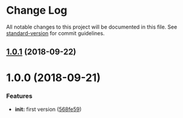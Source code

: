 # Change Log

All notable changes to this project will be documented in this file. See [standard-version](https://github.com/conventional-changelog/standard-version) for commit guidelines.

<a name="1.0.1"></a>
## [1.0.1](https://github.com/ezylean/object-description/compare/v1.0.0...v1.0.1) (2018-09-22)



<a name="1.0.0"></a>
# 1.0.0 (2018-09-21)


### Features

* **init:** first version ([568fe59](https://github.com/ezylean/object-description/commit/568fe59))
